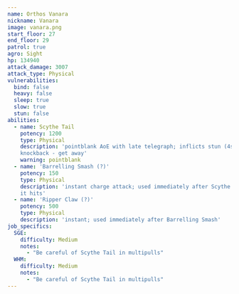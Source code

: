 ```yaml
---
name: Orthos Vanara
nickname: Vanara
image: vanara.png
start_floor: 27
end_floor: 29
patrol: true
agro: Sight
hp: 134940
attack_damage: 3007
attack_type: Physical
vulnerabilities:
  bind: false
  heavy: false
  sleep: true
  slow: true
  stun: false
abilities:
  - name: Scythe Tail
    potency: 1200
    type: Physical
    description: 'pointblank AoE with late telegraph; inflicts stun (4s) and
    knockback - get away'
    warning: pointblank
  - name: 'Barrelling Smash (?)'
    potency: 150
    type: Physical
    description: 'instant charge attack; used immediately after Scythe Tail if
    it hits'
  - name: 'Ripper Claw (?)'
    potency: 500
    type: Physical
    description: 'instant; used immediately after Barrelling Smash'
job_specifics:
  SGE:
    difficulty: Medium
    notes:
      - "Be careful of Scythe Tail in multipulls"
  WHM:
    difficulty: Medium
    notes:
      - "Be careful of Scythe Tail in multipulls"
---
```

